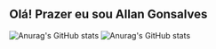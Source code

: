 ## Olá! Prazer eu sou Allan Gonsalves



![Anurag's GitHub stats](https://github-readme-stats.vercel.app/api?username=Allan1503&count_private=true&hide=stars,commits,prs,issues,contribs)
![Anurag's GitHub stats](https://github-readme-stats.vercel.app/api?username=anuraghazra&show_icons=true&theme=radical)
